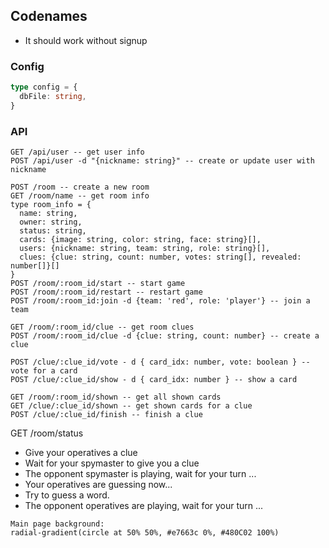 ## Codenames

- It should work without signup

### Config

```ts
type config = {
  dbFile: string,
}
```

### API

```
GET /api/user -- get user info
POST /api/user -d "{nickname: string}" -- create or update user with nickname

POST /room -- create a new room
GET /room/name -- get room info
type room_info = {
  name: string,
  owner: string,
  status: string,
  cards: {image: string, color: string, face: string}[],
  users: {nickname: string, team: string, role: string}[],
  clues: {clue: string, count: number, votes: string[], revealed: number[]}[]
}
POST /room/:room_id/start -- start game
POST /room/:room_id/restart -- restart game
POST /room/:room_id:join -d {team: 'red', role: 'player'} -- join a team

GET /room/:room_id/clue -- get room clues
POST /room/:room_id/clue -d {clue: string, count: number} -- create a clue

POST /clue/:clue_id/vote - d { card_idx: number, vote: boolean } -- vote for a card
POST /clue/:clue_id/show - d { card_idx: number } -- show a card

GET /room/:room_id/shown -- get all shown cards
GET /clue/:clue_id/shown -- get shown cards for a clue
POST /clue/:clue_id/finish -- finish a clue
```

GET /room/status
- Give your operatives a clue
- Wait for your spymaster to give you a clue
- The opponent spymaster is playing, wait for your turn ...
- Your operatives are guessing now...
- Try to guess a word.
- The opponent operatives are playing, wait for your turn ...
```
Main page background:
radial-gradient(circle at 50% 50%, #e7663c 0%, #480C02 100%)
